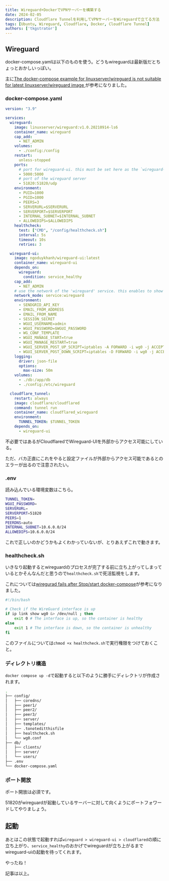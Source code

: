 ```yaml
---
title: Wireguard+DockerでVPNサーバーを構築する
date: 2024-02-05
description: Cloudflare Tunnelを利用してVPNサーバーをWireguardで立てる方法
tags: [Ubuntu, Wireguard, Cloudflare, Docker, Cloudflare Tunnel]
authors: ['tkgstrator']
---
```


## Wireguard

docker-compose.yamlは以下のものを使う。どうもwireguardは最新版だとちょっとおかしいっぽい。

主に[The docker-compose example for linuxserver/wireguard is not suitable for latest linuxserver/wireguard image ](https://github.com/ngoduykhanh/wireguard-ui/issues/479)が参考になりました。

### docker-compose.yaml

```yaml
version: "3.9"

services:
  wireguard:
    image: linuxserver/wireguard:v1.0.20210914-ls6
    container_name: wireguard
    cap_add:
      - NET_ADMIN
    volumes:
      - ./config:/config
    restart:
      unless-stopped
    ports:
      # port for wireguard-ui. this must be set here as the `wireguard-ui` container joins the network of this container and hasn't its own network over which it could publish the ports
      - 5000:5000
      # port of the wireguard server
      - 51820:51820/udp
    environment:
      - PUID=1000
      - PGID=1000
      - PEERS=3
      - SERVERURL=$SERVERURL
      - SERVERPORT=$SERVERPORT
      - INTERNAL_SUBNET=$INTERNAL_SUBNET
      - ALLOWEDIPS=$ALLOWEDIPS
    healthcheck:
      test: ["CMD", "/config/healthcheck.sh"]
      interval: 5s
      timeout: 10s
      retries: 3

  wireguard-ui:
    image: ngoduykhanh/wireguard-ui:latest
    container_name: wireguard-ui
    depends_on:
      wireguard:
        condition: service_healthy
    cap_add:
      - NET_ADMIN
    # use the network of the 'wireguard' service. this enables to show active clients in the status page
    network_mode: service:wireguard
    environment:
      - SENDGRID_API_KEY
      - EMAIL_FROM_ADDRESS
      - EMAIL_FROM_NAME
      - SESSION_SECRET
      - WGUI_USERNAME=admin
      - WGUI_PASSWORD=$WGUI_PASSWORD
      - WG_CONF_TEMPLATE
      - WGUI_MANAGE_START=true
      - WGUI_MANAGE_RESTART=true
      - WGUI_SERVER_POST_UP_SCRIPT=iptables -A FORWARD -i wg0 -j ACCEPT; iptables -t nat -A POSTROUTING -o eth0 -j MASQUERADE
      - WGUI_SERVER_POST_DOWN_SCRIPT=iptables -D FORWARD -i wg0 -j ACCEPT; iptables -t nat -D POSTROUTING -o eth0 -j MASQUERADE
    logging:
      driver: json-file
      options:
        max-size: 50m
    volumes:
      - ./db:/app/db
      - ./config:/etc/wireguard

  cloudflare_tunnel:
    restart: always
    image: cloudflare/cloudflared
    command: tunnel run
    container_name: cloudflared_wireguard
    environment:
      TUNNEL_TOKEN: $TUNNEL_TOKEN
    depends_on:
      - wireguard-ui
```

不必要ではあるがCloudflaredでWireguard-UIを外部からアクセス可能にしている。

ただ、バカ正直にこれをやると設定ファイルが外部からアクセス可能であるとのエラーが出るので注意されたい。

### .env

読み込んでいる環境変数はこちら。

```zsh
TUNNEL_TOKEN=
WGUI_PASSWORD=
SERVERURL=
SERVERPORT=51820
PEERS=1
PEERDNS=auto
INTERNAL_SUBNET=10.6.0.0/24
ALLOWEDIPS=10.6.0.0/24
```

これで正しいのかどうかもよくわかっていないが、とりあえずこれで動きます。

### healthcheck.sh

いきなり起動するとwireguardのプロセスが完了する前に立ち上がってしまっているとかそんなんだと思うので`healthcheck.sh`で死活監視をします。

これについては[wiregurad fails after Stop/start docker-compose](https://github.com/ngoduykhanh/wireguard-ui/issues/381)が参考になりました。

```zsh
#!/bin/bash

# Check if the WireGuard interface is up
if ip link show wg0 &> /dev/null ; then
    exit 0 # The interface is up, so the container is healthy
else
    exit 1 # The interface is down, so the container is unhealthy
fi
```

このファイルについては`chmod +x healthcheck.sh`で実行権限をつけておくこと。

### ディレクトリ構造

`docker compose up -d`で起動すると以下のように勝手にディレクトリが作成されます。

```zsh
.
├── config/
│   ├── coredns/
│   ├── peer1/
│   ├── peer2/
│   ├── peer3/
│   ├── server/
│   ├── templates/
│   ├── .tonoteditthisfile
│   ├── healthcheck.sh
│   └── wg0.conf
├── db/
│   ├── clients/
│   ├── server/
│   └── users/
├── .env
└── docker-compose.yaml
```

### ポート開放

ポート開放は必須です。

51820がwireguardが起動しているサーバーに対して向くようにポートフォワードしてやりましょう。

## 起動

あとはこの状態で起動すれば`wireguard > wireguard-ui > cloudflared`の順に立ち上がり、`service_healthy`のおかげでwireguardが立ち上がるまでwireguard-uiの起動を待ってくれます。

やったね！

記事は以上。
